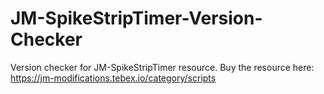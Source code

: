 # JM-SpikeStripTimer-Version-Checker
Version checker for JM-SpikeStripTimer resource. Buy the resource here: https://jm-modifications.tebex.io/category/scripts

